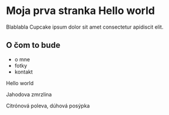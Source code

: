 # Moja prva stranka Hello world
Blablabla Cupcake ipsum dolor sit amet consectetur apidiscit elit. 

## O čom to bude
- o mne
- fotky
- kontakt

Hello world

Jahodova zmrzlina

Citrónová poleva, dúhová posýpka
